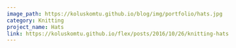 ```yaml
---
image_path: https://koluskomtu.github.io/blog/img/portfolio/hats.jpg
category: Knitting
project_name: Hats
link: https://koluskomtu.github.io/flex/posts/2016/10/26/knitting-hats.html
---
```

